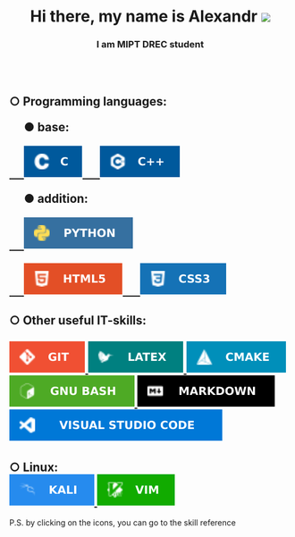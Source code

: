 
<h1 align="center">Hi there, my name is Alexandr
<img src="https://github.com/blackcater/blackcater/raw/main/images/Hi.gif" height="32"/></h1>
<h3 align="center">I am MIPT DREC student</h3>
<br><br>
<h2 align="left">
○ Programming languages:<br>
<p>&emsp; ● base:</p>

<a href="https://www.gnu.org/software/gnu-c-manual/gnu-c-manual.html">&emsp; 
<img src="img/c_img.svg" alt="c">
</a>
<a href="https://en.cppreference.com/w/"> 
&emsp; 
<img src="img/cpp_img.svg" alt="cpp">
</a>

<p>&emsp; ● addition:</p>
<a href="https://www.python.org/">&emsp; 
<img src="img/py.svg" alt="python">
</a>

<a href="https://htmlreference.io/">&emsp; 
<img src="img/html.svg" alt="html">
</a>
<a href="https://htmlreference.io/">&emsp; 
<img src="img/css.svg" alt="css">
</a>
</h2>


<h2 align="left">
○ Other useful IT-skills:<br><br>
<a href="https://git-scm.com/">
<img src="img/git.svg" alt="latex">
</a>
<a href="https://www.overleaf.com/learn/latex/Learn_LaTeX_in_30_minutes#What_is_LaTeX?">
<img src="img/latex.svg" alt="latex">
</a>
<a href="https://cmake.org/">
<img src="img/cmake.svg" alt="cmake">
</a>
<a href="https://www.gnu.org/software/bash/manual/bash.html">
<img src="img/bash.svg" alt="bash">
</a>
<a href="https://support.typora.io/Markdown-Reference/">
<img src="img/md.svg" alt="markdown">
</a>
<a href="https://code.visualstudio.com/">
<img src="img/vs.svg" alt="vs code">
</a>
</h2>


<h2 align="left">
○ Linux:<br>
<a href="https://www.kali.org/">
<img src="img/kali.svg" alt="kali">
</a>
<a href="https://losst.pro/kak-polzovatsya-tekstovym-redaktorom-vim#%D0%9A%D0%B0%D0%BA_%D0%B8%D1%81%D0%BF%D0%BE%D0%BB%D1%8C%D0%B7%D0%BE%D0%B2%D0%B0%D1%82%D1%8C_%D1%80%D0%B5%D0%B4%D0%B0%D0%BA%D1%82%D0%BE%D1%80_Vim">
<img src="img/vim.svg" alt="vim">
</a><br>

</h2>


P.S. by clicking on the icons, you can go to the skill reference


